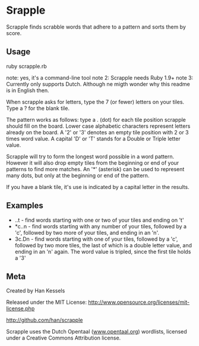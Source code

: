 Srapple
=========

Scrapple finds scrabble words that adhere to a pattern and sorts them by
score.


Usage
------------

ruby scrapple.rb

note: yes, it's a command-line tool
note 2: Scrapple needs Ruby 1.9+
note 3: Currently only supports Dutch. Although ne migth wonder why this readme is in
English then.

When scrapple asks for letters, type the 7 (or fewer) letters on your
tiles. Type a ? for the blank tile.

The pattern works as follows:
type a . (dot) for each tile position scrapple should fill on the board. Lower
case alphabetic characters represent letters already on the board. A '2'
or '3' denotes an empty tile position with 2 or 3 times word value. A
capital 'D' or 'T' stands for a Double or Triple letter value. 

Scrapple will try to form the longest word possible in a word pattern.
However it will also drop empty tiles from the beginning or end of your
patterns to find more matches. An '*' (asterisk) can be used to
represent many dots, but only at the beginning or end of the pattern.

If you have a blank tile, it's use is indicated by a capital letter in
the results.

Examples
--------

* ..t - find words starting with one or two of your tiles and ending on
't'
* *c..n - find words starting with any number of your tiles, followed by
a 'c', followed by two more of your tiles, and ending in an 'n'.
* 3c.Dn - find words starting with one of your tiles, followed by a 'c',
followed by two more tiles, the last of which is a double letter value,
and ending in an 'n' again. The word value is tripled, since the first
tile holds a '3'


Meta
----

Created by Han Kessels

Released under the MIT License: http://www.opensource.org/licenses/mit-license.php

http://github.com/han/scrapple

Scrapple uses the Dutch Opentaal (www.opentaal.org) wordlists, licensed
under a Creative Commons Attribution license.

